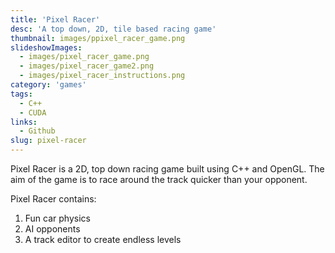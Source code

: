 ```yaml
---
title: 'Pixel Racer'
desc: 'A top down, 2D, tile based racing game'
thumbnail: images/ppixel_racer_game.png
slideshowImages:
  - images/pixel_racer_game.png
  - images/pixel_racer_game2.png
  - images/pixel_racer_instructions.png
category: 'games'
tags:
  - C++
  - CUDA
links:
  - Github
slug: pixel-racer
---
```


Pixel Racer is a 2D, top down racing game built using C++ and OpenGL. The aim of the game is to race around the track quicker than your opponent.

Pixel Racer contains:

1. Fun car physics
2. AI opponents
3. A track editor to create endless levels
